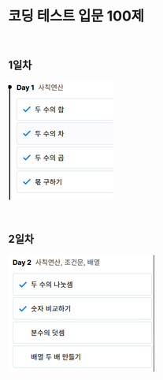 # 코딩 테스트 입문 100제

<br>

## 1일차
![코딩테스트 입문 1일차.png](../../BookStudy/img/코딩테스트%20입문%201일차.png)

<br>

## 2일차
![코딩테스트 입문 2일차.png](../../BookStudy/img/코딩테스트%20입문%202일차.png)

